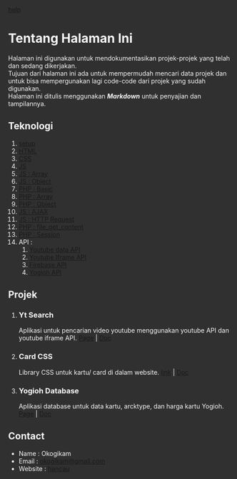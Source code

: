 <style> html{ background-color: #303030; } *{ color: #f8f8f8; } </style> 

[help](./help.md)

# Tentang Halaman Ini
Halaman ini digunakan untuk mendokumentasikan projek-projek yang telah dan sedang dikerjakan.  
Tujuan dari halaman ini ada untuk mempermudah mencari data projek dan untuk bisa mempergunakan lagi code-code dari projek yang sudah digunakan.  
Halaman ini ditulis menggunakan ***Markdown*** untuk penyajian dan tampilannya.

## Teknologi
1. [setup](./setup/)
1. [HTML](./html.md)
1. [CSS](#)
1. [JS](#)
1. [JS : Array](#)
1. [JS : Object](#)
1. [PHP : Basic](/php/basic.md)
1. [PHP : Array](#)
1. [PHP : Object](#)
6. [JS : AJAX](#)
7. [JS : HTTP Request](#)
4. [PHP : file_get_content](#)
5. [PHP : Session](#)
1. API :
    1. [Youtube data API](./Yt_api/)
    2. [Youtube Iframe API](#)
    1. [Firebase API](#)
    3. [Yogioh API](#)

## Projek
1. ### Yt Search
    Aplikasi untuk pencarian video youtube menggunakan  youtube API dan youtube iframe API. [Page](#) \| [Doc](#)

2. ### Card CSS
    Library CSS untuk kartu/ card di dalam website. [link](#) \| [Doc](#)
1. ### Yogioh Database
    Aplikasi database untuk data kartu, arcktype, dan harga kartu Yogioh. [Page](#) \| [Doc](#)

## Contact
* Name    : Okogikam
* Email   : okogikam@gmail.com
* Website : [hancau](https://hancau.net/)
